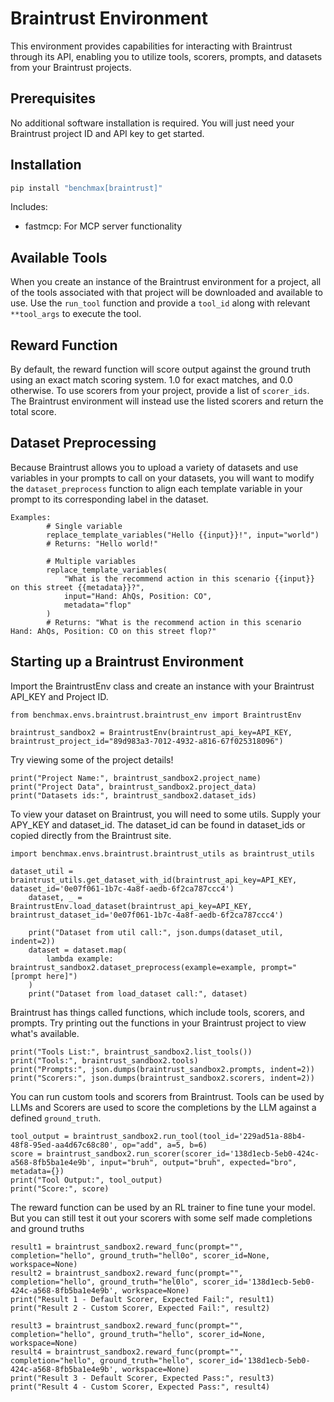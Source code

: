 # Braintrust Environment

This environment provides capabilities for interacting with Braintrust through its API, enabling you to utilize tools, scorers, prompts, and datasets from your Braintrust projects.

## Prerequisites

No additional software installation is required. You will just need your Braintrust project ID and API key to get started.

## Installation

```bash
pip install "benchmax[braintrust]"
```
Includes:
- fastmcp: For MCP server functionality

## Available Tools

When you create an instance of the Braintrust environment for a project, all of the tools associated with that project will be downloaded and available to use. Use the `run_tool` function and provide a `tool_id` along with relevant `**tool_args` to execute the tool.

## Reward Function

By default, the reward function will score output against the ground truth using an exact match scoring system. 1.0 for exact matches, and 0.0 otherwise. To use scorers from your project, provide a list of `scorer_ids`. The Braintrust environment will instead use the listed scorers and return the total score.

## Dataset Preprocessing

Because Braintrust allows you to upload a variety of datasets and use variables in your prompts to call on your datasets, you will want to modify the `dataset_preprocess` function to align each template variable in your prompt to its corresponding label in the dataset. 

```
Examples:
        # Single variable
        replace_template_variables("Hello {{input}}!", input="world") 
        # Returns: "Hello world!"
        
        # Multiple variables
        replace_template_variables(
            "What is the recommend action in this scenario {{input}} on this street {{metadata}}?", 
            input="Hand: AhQs, Position: CO", 
            metadata="flop"
        )
        # Returns: "What is the recommend action in this scenario Hand: AhQs, Position: CO on this street flop?"
```

## Starting up a Braintrust Environment

Import the BraintrustEnv class and create an instance with your Braintrust API_KEY and Project ID.
```
from benchmax.envs.braintrust.braintrust_env import BraintrustEnv

braintrust_sandbox2 = BraintrustEnv(braintrust_api_key=API_KEY, braintrust_project_id="89d983a3-7012-4932-a816-67f025318096")
```

Try viewing some of the project details!
```
print("Project Name:", braintrust_sandbox2.project_name)
print("Project Data", braintrust_sandbox2.project_data)
print("Datasets ids:", braintrust_sandbox2.dataset_ids)
```

To view your dataset on Braintrust, you will need to some utils. Supply your APY_KEY and dataset_id. The dataset_id can be found in dataset_ids or copied directly from the Braintrust site.
```
import benchmax.envs.braintrust.braintrust_utils as braintrust_utils

dataset_util = braintrust_utils.get_dataset_with_id(braintrust_api_key=API_KEY, dataset_id='0e07f061-1b7c-4a8f-aedb-6f2ca787ccc4')
    dataset, _ = BraintrustEnv.load_dataset(braintrust_api_key=API_KEY, braintrust_dataset_id='0e07f061-1b7c-4a8f-aedb-6f2ca787ccc4')
    
    print("Dataset from util call:", json.dumps(dataset_util, indent=2))
    dataset = dataset.map(
        lambda example: braintrust_sandbox2.dataset_preprocess(example=example, prompt="[prompt here]")
    )   
    print("Dataset from load_dataset call:", dataset)
```

Braintrust has things called functions, which include tools, scorers, and prompts. Try printing out the functions in your Braintrust project to view what's available.
```
print("Tools List:", braintrust_sandbox2.list_tools())
print("Tools:", braintrust_sandbox2.tools)
print("Prompts:", json.dumps(braintrust_sandbox2.prompts, indent=2))
print("Scorers:", json.dumps(braintrust_sandbox2.scorers, indent=2))
```

You can run custom tools and scorers from Braintrust. Tools can be used by LLMs and Scorers are used to score the completions by the LLM against a defined `ground_truth`.
```
tool_output = braintrust_sandbox2.run_tool(tool_id='229ad51a-88b4-48f8-95ed-aa4d67c68c80', op="add", a=5, b=6)
score = braintrust_sandbox2.run_scorer(scorer_id='138d1ecb-5eb0-424c-a568-8fb5ba1e4e9b', input="bruh", output="bruh", expected="bro", metadata={})
print("Tool Output:", tool_output)
print("Score:", score)
```

The reward function can be used by an RL trainer to fine tune your model. But you can still test it out your scorers with some self made completions and ground truths
```
result1 = braintrust_sandbox2.reward_func(prompt="", completion="hello", ground_truth="hell0o", scorer_id=None, workspace=None)
result2 = braintrust_sandbox2.reward_func(prompt="", completion="hello", ground_truth="hel0lo", scorer_id='138d1ecb-5eb0-424c-a568-8fb5ba1e4e9b', workspace=None)
print("Result 1 - Default Scorer, Expected Fail:", result1)
print("Result 2 - Custom Scorer, Expected Fail:", result2)

result3 = braintrust_sandbox2.reward_func(prompt="", completion="hello", ground_truth="hello", scorer_id=None, workspace=None)
result4 = braintrust_sandbox2.reward_func(prompt="", completion="hello", ground_truth="hello", scorer_id='138d1ecb-5eb0-424c-a568-8fb5ba1e4e9b', workspace=None)
print("Result 3 - Default Scorer, Expected Pass:", result3)
print("Result 4 - Custom Scorer, Expected Pass:", result4)
```